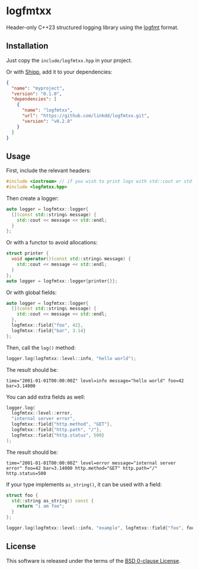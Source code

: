 # logfmtxx

Header-only C++23 structured logging library using the
[logfmt](https://brandur.org/logfmt) format.

## Installation

Just copy the `include/logfmtxx.hpp` in your project.

Or with [Shipp](https://github.com/linkdd/shipp), add it to your dependencies:

```json
{
  "name": "myproject",
  "version": "0.1.0",
  "dependencies": [
    {
      "name": "logfmtxx",
      "url": "https://github.com/linkdd/logfmtxx.git",
      "version": "v0.2.0"
    }
  ]
}
```

## Usage

First, include the relevant headers:

```cpp
#include <iostream> // if you wish to print logs with std::cout or std::cerr
#include <logfmtxx.hpp>
```

Then create a logger:

```cpp
auto logger = logfmtxx::logger{
  [](const std::string& message) {
    std::cout << message << std::endl;
  }
};
```

Or with a functor to avoid allocations:

```cpp
struct printer {
  void operator()(const std::string& message) {
    std::cout << message << std::endl;
  }
};
auto logger = logfmtxx::logger{printer{}};
```

Or with global fields:

```cpp
auto logger = logfmtxx::logger{
  [](const std::string& message) {
    std::cout << message << std::endl;
  },
  logfmtxx::field{"foo", 42},
  logfmtxx::field{"bar", 3.14}
};
```

Then, call the `log()` method:

```cpp
logger.log(logfmtxx::level::info, "hello world");
```

The result should be:

```
time="2001-01-01T00:00:00Z" level=info message="hello world" foo=42 bar=3.14000
```

You can add extra fields as well:

```cpp
logger.log(
  logfmtxx::level::error,
  "internal server error",
  logfmtxx::field{"http.method", "GET"},
  logfmtxx::field{"http.path", "/"},
  logfmtxx::field{"http.status", 500}
);
```

The result should be:

```
time="2001-01-01T00:00:00Z" level=error message="internal server error" foo=42 bar=3.14000 http.method="GET" http.path="/" http.status=500
```

If your type implements `as_string()`, it can be used with a field:

```cpp
struct foo {
  std::string as_string() const {
    return "i am foo";
  }
};

logger.log(logfmtxx::level::info, "example", logfmtxx::field{"foo", foo{}});
```

## License

This software is released under the terms of the
[BSD 0-clause License](./LICENSE.txt).
